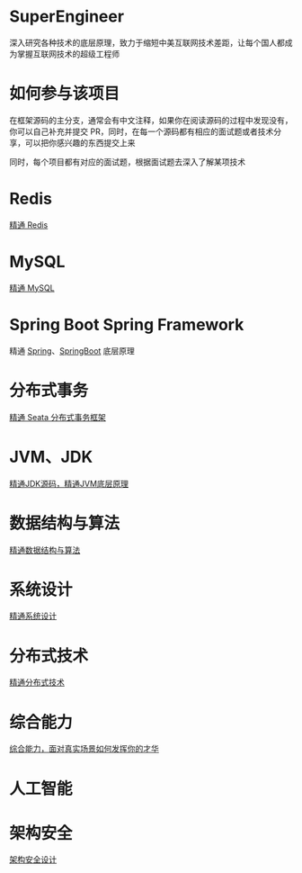 # SuperEngineer

深入研究各种技术的底层原理，致力于缩短中美互联网技术差距，让每个国人都成为掌握互联网技术的超级工程师

# 如何参与该项目

在框架源码的主分支，通常会有中文注释，如果你在阅读源码的过程中发现没有，你可以自己补充并提交 PR，同时，在每一个源码都有相应的面试题或者技术分享，可以把你感兴趣的东西提交上来

同时，每个项目都有对应的面试题，根据面试题去深入了解某项技术

# Redis

[精通 Redis](https://github.com/kyiree/redis-gpt)

# MySQL

[精通 MySQL](https://github.com/kyiree/mysql-server-gpt)

# Spring Boot Spring Framework

精通 [Spring](https://github.com/kyiree/spring-framework-gpt)、[SpringBoot](https://github.com/kyiree/spring-boot-gpt) 底层原理

# 分布式事务

[精通 Seata 分布式事务框架](https://github.com/kyiree/incubator-seata-gpt)

# JVM、JDK
[精通JDK源码，精通JVM底层原理](https://github.com/kyiree/jdk-gpt)

# 数据结构与算法
[精通数据结构与算法](https://github.com/kyiree/algorithm-gpt)

# 系统设计
[精通系统设计](https://github.com/kyiree/system-design-gpt)

# 分布式技术
[精通分布式技术](https://github.com/kyiree/Distributed-Technology)

# 综合能力
[综合能力，面对真实场景如何发挥你的才华](https://github.com/kyiree/other-gpt)

# 人工智能

# 架构安全
[架构安全设计](https://github.com/kyiree/security-gpt)
